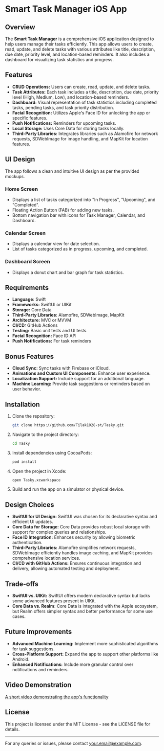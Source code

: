 # Smart Task Manager iOS App

## Overview
The **Smart Task Manager** is a comprehensive iOS application designed to help users manage their tasks efficiently. This app allows users to create, read, update, and delete tasks with various attributes like title, description, due date, priority level, and location-based reminders. It also includes a dashboard for visualizing task statistics and progress.

## Features
- **CRUD Operations:** Users can create, read, update, and delete tasks.
- **Task Attributes:** Each task includes a title, description, due date, priority level (High, Medium, Low), and location-based reminders.
- **Dashboard:** Visual representation of task statistics including completed tasks, pending tasks, and task priority distribution.
- **Facial Recognition:** Utilizes Apple's Face ID for unlocking the app or specific features.
- **Push Notifications:** Reminders for upcoming tasks.
- **Local Storage:** Uses Core Data for storing tasks locally.
- **Third-Party Libraries:** Integrates libraries such as Alamofire for network requests, SDWebImage for image handling, and MapKit for location features.

## UI Design
The app follows a clean and intuitive UI design as per the provided mockups.

### Home Screen
- Displays a list of tasks categorized into "In Progress", "Upcoming", and "Completed".
- Floating Action Button (FAB) for adding new tasks.
- Bottom navigation bar with icons for Task Manager, Calendar, and Dashboard.

### Calendar Screen
- Displays a calendar view for date selection.
- List of tasks categorized as in progress, upcoming, and completed.

### Dashboard Screen
- Displays a donut chart and bar graph for task statistics.

## Requirements
- **Language:** Swift
- **Frameworks:** SwiftUI or UIKit
- **Storage:** Core Data
- **Third-Party Libraries:** Alamofire, SDWebImage, MapKit
- **Architecture:** MVC or MVVM
- **CI/CD:** GitHub Actions
- **Testing:** Basic unit tests and UI tests
- **Facial Recognition:** Face ID API
- **Push Notifications:** For task reminders

## Bonus Features
- **Cloud Sync:** Sync tasks with Firebase or iCloud.
- **Animations and Custom UI Components:** Enhance user experience.
- **Localization Support:** Include support for an additional language.
- **Machine Learning:** Provide task suggestions or reminders based on user behavior.

## Installation
1. Clone the repository:
   ```sh
   git clone https://github.com/Tilak1028-st/Tasky.git
   ```
2. Navigate to the project directory:
   ```sh
   cd Tasky
   ```
3. Install dependencies using CocoaPods:
   ```sh
   pod install
   ```
4. Open the project in Xcode:
   ```sh
   open Tasky.xcworkspace
   ```
5. Build and run the app on a simulator or physical device.

## Design Choices
- **SwiftUI for UI Design:** SwiftUI was chosen for its declarative syntax and efficient UI updates.
- **Core Data for Storage:** Core Data provides robust local storage with support for complex queries and relationships.
- **Face ID Integration:** Enhances security by allowing biometric authentication.
- **Third-Party Libraries:** Alamofire simplifies network requests, SDWebImage efficiently handles image caching, and MapKit provides comprehensive location services.
- **CI/CD with GitHub Actions:** Ensures continuous integration and delivery, allowing automated testing and deployment.

## Trade-offs
- **SwiftUI vs. UIKit:** SwiftUI offers modern declarative syntax but lacks some advanced features present in UIKit.
- **Core Data vs. Realm:** Core Data is integrated with the Apple ecosystem, but Realm offers simpler syntax and better performance for some use cases.

## Future Improvements
- **Advanced Machine Learning:** Implement more sophisticated algorithms for task suggestions.
- **Cross-Platform Support:** Expand the app to support other platforms like Android.
- **Enhanced Notifications:** Include more granular control over notifications and reminders.

## Video Demonstration
[A short video demonstrating the app's functionality](https://link-to-your-video.com)

## License
This project is licensed under the MIT License - see the LICENSE file for details.

---

For any queries or issues, please contact [your.email@example.com](mailto:your.email@example.com).
